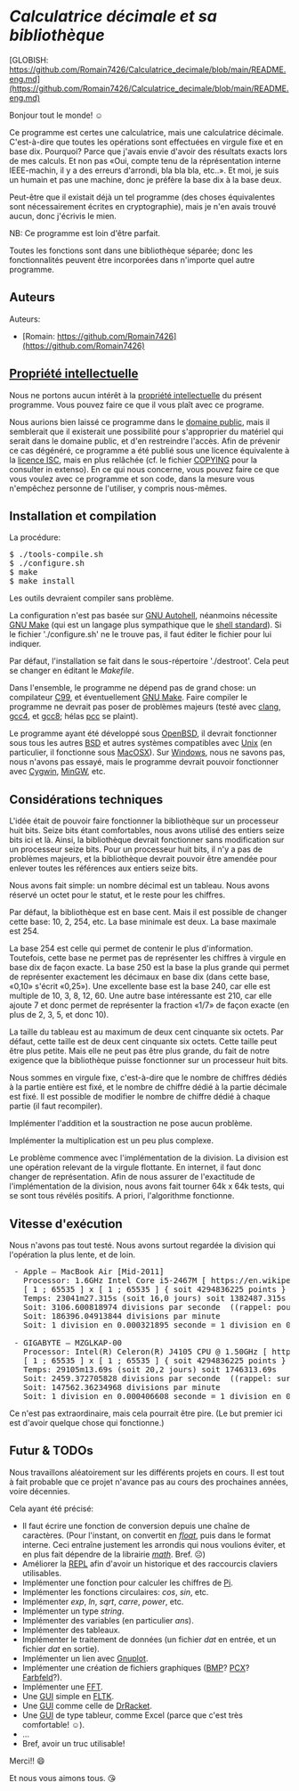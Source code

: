 # *Calculatrice décimale et sa bibliothèque*

[GLOBISH: https://github.com/Romain7426/Calculatrice_decimale/blob/main/README.eng.md](https://github.com/Romain7426/Calculatrice_decimale/blob/main/README.eng.md)

Bonjour tout le monde! ☺ 

Ce programme est certes une calculatrice, mais une calculatrice décimale. C'est-à-dire que toutes les opérations sont effectuées en virgule fixe et en base dix. Pourquoi? Parce que j'avais envie d'avoir des résultats exacts lors de mes calculs. Et non pas «Oui, compte tenu de la réprésentation interne IEEE-machin, il y a des erreurs d'arrondi, bla bla bla, etc..». Et moi, je suis un humain et pas une machine, donc je préfère la base dix à la base deux. 

Peut-être que il existait déjà un tel programme (des choses équivalentes sont nécessairement écrites en cryptographie), mais je n'en avais trouvé aucun, donc j'écrivis le mien. 

NB: Ce programme est loin d'être parfait. 

Toutes les fonctions sont dans une bibliothèque séparée; donc les fonctionnalités peuvent être incorporées dans n'importe quel autre programme. 


## Auteurs  
 
Auteurs: 
 - [Romain: https://github.com/Romain7426](https://github.com/Romain7426)


## [Propriété intellectuelle](https://fr.wikipedia.org/wiki/Propri%C3%A9t%C3%A9_intellectuelle) 
 
Nous ne portons aucun intérêt à la [propriété intellectuelle](https://fr.wikipedia.org/wiki/Propri%C3%A9t%C3%A9_intellectuelle) du présent programme. Vous pouvez faire ce que il vous plaît avec ce programe. 

Nous aurions bien laissé ce programme dans le [domaine public](https://fr.wikipedia.org/wiki/Domaine_public_(propri%C3%A9t%C3%A9_intellectuelle)), mais il semblerait que il existerait une possibilité pour s'approprier du matériel qui serait dans le domaine public, et d'en restreindre l'accès. Afin de prévenir ce cas dégénéré, ce programme a été publié sous une licence équivalente à la [licence ISC](https://fr.wikipedia.org/wiki/Licence_ISC), mais en plus relâchée (cf. le fichier [COPYING](https://github.com/Romain7426/Calculatrice_decimale/blob/main/COPYING) pour la consulter in extenso). En ce qui nous concerne, vous pouvez faire ce que vous voulez avec ce programme et son code, dans la mesure vous n'empêchez personne de l'utiliser, y compris nous-mêmes. 


## Installation et compilation

La procédure: 

<pre>
$ ./tools-compile.sh
$ ./configure.sh
$ make 
$ make install 
</pre>

Les outils devraient compiler sans problème. 

La configuration n'est pas basée sur [GNU Autohell](https://en.wikipedia.org/wiki/Autohell), néanmoins nécessite [GNU Make](https://en.wikipedia.org/wiki/GNU_make) (qui est un langage plus sympathique que le [shell standard](https://fr.wikipedia.org/wiki/Bourne_shell)). Si le fichier './configure.sh' ne le trouve pas, il faut éditer le fichier pour lui indiquer. 

Par défaut, l'installation se fait dans le sous-répertoire './destroot'. Cela peut se changer en éditant le *Makefile*. 

Dans l'ensemble, le programme ne dépend pas de grand chose: un compilateur [C99](https://fr.wikipedia.org/wiki/C_(langage)#Normalisation), et éventuellement [GNU Make](https://en.wikipedia.org/wiki/GNU_make). Faire compiler le programme ne devrait pas poser de problèmes majeurs (testé avec [clang](https://fr.wikipedia.org/wiki/Clang), [gcc4](https://fr.wikipedia.org/wiki/GNU_Compiler_Collection), et [gcc8](https://fr.wikipedia.org/wiki/GNU_Compiler_Collection); hélas [pcc](https://en.wikipedia.org/wiki/Portable_C_Compiler) se plaint).  

Le programme ayant été développé sous [OpenBSD](https://fr.wikipedia.org/wiki/OpenBSD), il devrait fonctionner sous tous les autres [BSD](https://fr.wikipedia.org/wiki/Berkeley_Software_Distribution) et autres systèmes compatibles avec [Unix](https://fr.wikipedia.org/wiki/Unix) (en particulier, il fonctionne sous [MacOSX](https://fr.wikipedia.org/wiki/MacOS)). Sur [Windows](https://fr.wikipedia.org/wiki/Microsoft_Windows), nous ne savons pas, nous n'avons pas essayé, mais le programme devrait pouvoir fonctionner avec [Cygwin](https://fr.wikipedia.org/wiki/Cygwin), [MinGW](https://fr.wikipedia.org/wiki/MinGW), etc.  


## Considérations techniques

L'idée était de pouvoir faire fonctionner la bibliothèque sur un processeur huit bits. Seize bits étant comfortables, nous avons utilisé des entiers seize bits ici et là. Ainsi, la bibliothèque devrait fonctionner sans modification sur un processeur seize bits. Pour un processeur huit bits, il n'y a pas de problèmes majeurs, et la bibliothèque devrait pouvoir être amendée pour enlever toutes les références aux entiers seize bits. 

Nous avons fait simple: un nombre décimal est un tableau. Nous avons réservé un octet pour le statut, et le reste pour les chiffres. 

Par défaut, la bibliothèque est en base cent. Mais il est possible de changer cette base: 10, 2, 254, etc. La base minimale est deux. La base maximale est 254. 

La base 254 est celle qui permet de contenir le plus d'information. Toutefois, cette base ne permet pas de représenter les chiffres à virgule en base dix de façon exacte. 
La base 250 est la base la plus grande qui permet de représenter exactement les décimaux en base dix (dans cette base, «0,10» s'écrit «0,25»). 
Une excellente base est la base 240, car elle est multiple de 10, 3, 8, 12, 60. 
Une autre base intéressante est 210, car elle ajoute 7 et donc permet de représenter la fraction «1/7» de façon exacte (en plus de 2, 3, 5, et donc 10). 

La taille du tableau est au maximum de deux cent cinquante six octets. Par défaut, cette taille est de deux cent cinquante six octets. Cette taille peut être plus petite. Mais elle ne peut pas être plus grande, du fait de notre exigence que la bibliothèque puisse fonctionner sur un processeur huit bits. 

Nous sommes en virgule fixe, c'est-à-dire que le nombre de chiffres dédiés à la partie entière est fixé, et le nombre de chiffre dédié à la partie décimale est fixé. Il est possible de modifier le nombre de chiffre dédié à chaque partie (il faut recompiler). 

Implémenter l'addition et la soustraction ne pose aucun problème. 

Implémenter la multiplication est un peu plus complexe. 

Le problème commence avec l'implémentation de la division. La division est une opération relevant de la virgule flottante. En internet, il faut donc changer de représentation. 
Afin de nous assurer de l'exactitude de l'implémentation de la division, nous avons fait tourner 64k x 64k tests, qui se sont tous révélés positifs. A priori, l'algorithme fonctionne.  


## Vitesse d'exécution

Nous n'avons pas tout testé. Nous avons surtout regardée la division qui l'opération la plus lente, et de loin. 

<pre>
 - Apple — MacBook Air [Mid-2011] 
   Processor: 1.6GHz Intel Core i5-2467M [ https://en.wikipedia.org/wiki/List_of_Intel_Core_i5_processors ] 
   [ 1 ; 65535 ] x [ 1 ; 65535 ] { soit 4294836225 points } -> all succeeded      // Actual count matches: 4294836225 ( 4294967296 - 131071 ) 
   Temps: 23041m27.315s (soit 16,0 jours) soit 1382487.315s 
   Soit: 3106.600818974 divisions par seconde  ((rappel: pour sur un processeur cadencé à 1.6 giga-opérations par seconde, soit 0.5 million [515k] cycles nécessaires…!) 
   Soit: 186396.04913844 divisions par minute 
   Soit: 1 division en 0.000321895 seconde = 1 division en 0.321895 milli-seconde = 1 division en 321.895 micro-secondes 

 - GIGABYTE — MZGLKAP-00 
   Processor: Intel(R) Celeron(R) J4105 CPU @ 1.50GHz [ https://en.wikipedia.org/wiki/List_of_Intel_Celeron_microprocessors ] 
   [ 1 ; 65535 ] x [ 1 ; 65535 ] { soit 4294836225 points } -> all succeeded      // Actual count matches: 4294836225 ( 4294967296 - 131071 ) 
   Temps: 29105m13.69s (soit 20,2 jours) soit 1746313.69s 
   Soit: 2459.372705828 divisions par seconde  ((rappel: sur un processeur cadencé à 1.5 giga-opérations par seconde, soit 0.6 million [610k] cycles nécessaires…!) 
   Soit: 147562.36234968 divisions par minute 
   Soit: 1 division en 0.000406608 seconde = 1 division en 0.406608 milli-seconde = 1 division en 406.608 micro-secondes 
</pre>

Ce n'est pas extraordinaire, mais cela pourrait être pire. (Le but premier ici est d'avoir quelque chose qui fonctionne.) 

## Futur & TODOs  

Nous travaillons aléatoirement sur les différents projets en cours. Il est tout à fait probable que ce projet n'avance pas au cours des prochaines années, voire décennies. 

Cela ayant été précisé: 
 - Il faut écrire une fonction de conversion depuis une chaîne de caractères. 
   (Pour l'instant, on convertit en [*float*](https://en.wikipedia.org/wiki/Single-precision_floating-point_format), puis dans le format interne. Ceci entraîne justement les arrondis qui nous voulions éviter, et en plus fait dépendre de la librairie [*math*](https://fr.wikipedia.org/wiki/Math.h). Bref. ☹)
 - Améliorer la [REPL](https://en.wikipedia.org/wiki/Read%E2%80%93eval%E2%80%93print_loop) afin d'avoir un historique et des raccourcis claviers utilisables. 
 - Implémenter une fonction pour calculer les chiffres de [Pi](https://fr.wikipedia.org/wiki/Pi). 
 - Implémenter les fonctions circulaires: *cos*, *sin*, etc. 
 - Implémenter *exp*, *ln*, *sqrt*, *carre*, *power*, etc. 
 - Implémenter un type *string*. 
 - Implémenter des variables (en particulier *ans*). 
 - Implémenter des tableaux. 
 - Implémenter le traitement de données (un fichier *dat* en entrée, et un fichier *dat* en sortie). 
 - Implémenter un lien avec [Gnuplot](https://fr.wikipedia.org/wiki/Gnuplot). 
 - Implémenter une création de fichiers graphiques ([BMP](https://fr.wikipedia.org/wiki/Windows_bitmap)? [PCX](https://fr.wikipedia.org/wiki/PCX)? [Farbfeld](https://tools.suckless.org/farbfeld/)?). 
 - Implémenter une [FFT](https://fr.wikipedia.org/wiki/Transformation_de_Fourier_rapide). 
 - Une [GUI](https://fr.wikipedia.org/wiki/Interface_graphique) simple en [FLTK](https://fr.wikipedia.org/wiki/FLTK). 
 - Une [GUI](https://fr.wikipedia.org/wiki/Interface_graphique) comme celle de [DrRacket](https://fr.wikipedia.org/wiki/Racket_(langage)). 
 - Une [GUI](https://fr.wikipedia.org/wiki/Interface_graphique) de type tableur, comme Excel (parce que c'est très comfortable! ☺). 
 - … 
 - Bref, avoir un truc utilisable! 


Merci!! :smile: 

Et nous vous aimons tous. :kissing_heart: 

 

